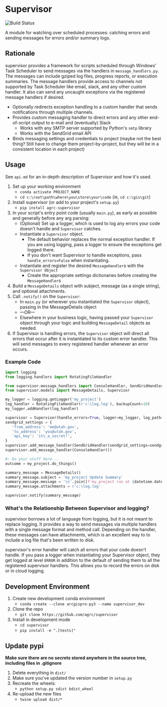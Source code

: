 # Supervisor

![Build Status](https://github.com/agrc/supervisor/workflows/Build%20and%20Test/badge.svg)
<!-- [![codecov](https://codecov.io/gh/agrc/python/branch/main/graph/badge.svg)](https://codecov.io/gh/agrc/python) -->

A module for watching over scheduled processes: catching errors and sending messages for errors and/or summary logs.

## Rationale

supervisor provides a framework for scripts scheduled through Windows' Task Scheduler to send messages via the handlers in `message_handlers.py`. The messages can include gziped log files, progress reports, or execution summaries. The message handlers provide access to channels not supported by Task Scheduler like email, slack, and any other custom handler. It also can send any uncaught exceptions via the registered message handlers if desired.

- Optionally redirects exception handling to a custom handler that sends notifications through multiple channels.
- Provides custom messaging handler to direct errors and any other end-of-script output to e-mail and (eventually) Slack
  - Works with any SMTP server supported by Python's `smtp` library
  - Works with the SendGrid email API
- Binds messaging settings and credentials to project (maybe not the best thing? Still have to change them project-by-project, but they will be in a consistent location in each project)

## Usage

See `api.md` for an in-depth description of Supervisor and how it's used.

1. Set up your working environment
   - `conda activate PROJECT_NAME`
   - `cd c:\root\path\where\you\store\your\code` (ie, `cd c:\gis\git`)
1. Install supervisor (or add to your project's `setup.py`)
   - `pip install agrc-supervisor`
1. In your script's entry point code (usually `main.py`), as early as possible and generally before any arg parsing:
   - (Optional) Set up a logger, which is used to log any errors your code doesn't handle and `Supervisor` catches.
   - Instantiate a `Supervisor` object.
      - The default behavior replaces the normal exception handler. If you are using logging, pass a logger to ensure the exceptions get logged there.
      - If you don't want Supervisor to handle exceptions, pass `handle_errors=False` when instantiating.
   - Instantiate and register the desired `MessageHandler`s with the `Supervisor Object`
      - Create the appropriate settings dictionaries before creating the `MessageHandler`s
1. Build a `MessageDetails` object with subject, message (as a single string), and optional attachments.
1. Call `.notify()` on the `Supervisor`:
   - In `main.py` (or wherever you instantiated the `Supervisor` object), passing in the MessageDetails object
   - —OR—
   - Elsewhere in your business logic, having passed your `Supervisor` object through your logic and building `MessageDetail` objects as needed.
1. If Supervisor is handling errors, the `Supervisor` object will direct all errors that occur after it is instantiated to its custom error handler. This will send messages to every registered handler whenever an error occurs.

### Example Code

```python
import logging
from logging.handlers import RotatingFileHandler

from supervisor.message_handlers import ConsoleHandler, SendGridHandler
from supervisor.models import MessageDetails, Supervisor

my_logger = logging.getLogger('my_project')
log_handler = RotatingFileHandler(r'c:\log.log'), backupCount=10)
my_logger.addHandler(log_handler)

supervisor = Supervisor(handle_errors=True, logger=my_logger, log_path=r'c:\log.log')
sendgrid_settings = {
   'from_address': 'me@utah.gov',
   'to_address': 'you@utah.gov',
   'api_key': 'its_a_secret!',
}
supervisor.add_message_handler(SendGridHandler(sendgrid_settings=sendgrid_settings, project_name='my_project', project_version='1.5.0'))
supervisor.add_message_handler(ConsoleHandler())

#: Do your stuff here...
outcome = my_project.do_things()

summary_message = MessageDetails()
summary_message.subject = 'my_project Update Summary'
summary_message.message = '\n'.join([f'my_project run at {datetime.datetime.now()}', f'Outcome: {outcome}'])
summary_message.attachments = r'c:\log.log'

supervisor.notify(summary_message)
```

### What's the Relationship Between Supervisor and logging?

supervisor borrows a lot of language from logging, but it is not meant to replace logging. It provides a way to send messages via multiple handlers with a single message format and method call. Depending on the handler, these messages can have attachments, which is an excellent way to to include a log file that's been written to disk.

supervisor's error handler will catch all errors that your code doesn't handle. If you pass a logger when instantiating your Supervisor object, they get logged at level `ERROR` in addition to the default of sending them to all the registered supervisor handlers. This allows you to record the errors on disk or in cloud logging.

## Development Environment

1. Create new development conda environment
   - `conda create --clone arcgispro-py3 --name supervisor_dev`
1. Clone the repo
   - `git clone https://github.com/agrc/supervisor`
1. Install in development mode
   - `cd supervisor`
   - `pip install -e ".[tests]"`

## Update pypi

**Make sure there are no secrets stored anywhere in the source tree, including files in .gitignore**

1. Delete everything in `dist/`
1. Make sure you've updated the version number in `setup.py`
1. Recreate the wheels:
   - `python setup.py sdist bdist_wheel`
1. Re-upload the new files
   - `twine upload dist/*`
